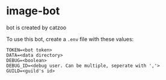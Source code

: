 # image-bot

bot is created by catzoo

To use this bot, create a ``.env`` file with these values:
```
TOKEN=<bot token>
DATA=<data directory>
DEBUG=<boolean>
DEBUG_ID=<debug user. Can be multiple, seperate with ','>
GUILD=<guild's id>
```
